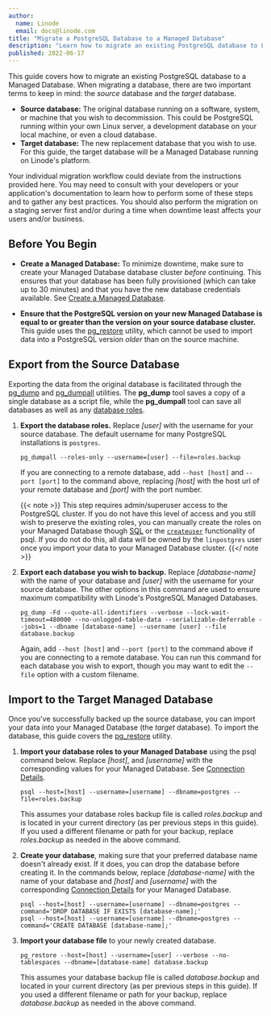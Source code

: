 ```yaml
---
author:
  name: Linode
  email: docs@linode.com
title: "Migrate a PostgreSQL Database to a Managed Database"
description: "Learn how to migrate an existing PostgreSQL database to Linode's Managed Database service."
published: 2022-06-17
---
```


This guide covers how to migrate an existing PostgreSQL database to a Managed Database. When migrating a database, there are two important terms to keep in mind: the *source* database and the *target* database.

- **Source database:** The original database running on a software, system, or machine that you wish to decommission. This could be PostgreSQL running within your own Linux server, a development database on your local machine, or even a cloud database.
- **Target database:** The new replacement database that you wish to use. For this guide, the target database will be a Managed Database running on Linode's platform.

Your individual migration workflow could deviate from the instructions provided here. You may need to consult with your developers or your application's documentation to learn how to perform some of these steps and to gather any best practices. You should also perform the migration on a staging server first and/or during a time when downtime least affects your users and/or business.

## Before You Begin

- **Create a Managed Database:** To minimize downtime, make sure to create your Managed Database database cluster *before* continuing. This ensures that your database has been fully provisioned (which can take up to 30 minutes) and that you have the new database credentials available. See [Create a Managed Database](/docs/products/databases/managed-databases/guides/create-database/).

- **Ensure that the PostgreSQL version on your new Managed Database is equal to or greater than the version on your source database cluster.** This guide uses the [pg_restore](https://www.postgresql.org/docs/current/app-pgrestore.html) utility, which cannot be used to import data into a PostgreSQL version *older* than on the source machine.

## Export from the Source Database

Exporting the data from the original database is facilitated through the [pg_dump](https://www.postgresql.org/docs/current/app-pgdump.html) and [pg_dumpall](https://www.postgresql.org/docs/current/app-pg-dumpall.html) utilities. The **pg_dump** tool saves a copy of a single database as a script file, while the **pg_dumpall** tool can save all databases as well as any [database roles](https://www.postgresql.org/docs/current/user-manag.html).

1.  **Export the database roles.** Replace *[user]* with the username for your source database. The default username for many PostgreSQL installations is `postgres`.

        pg_dumpall --roles-only --username=[user] --file=roles.backup

    If you are connecting to a remote database, add `--host [host]` and `--port [port]` to the command above, replacing *[host]* with the host url of your remote database and *[port]* with the port number.

    {{< note >}}
This step requires admin/superuser access to the PostgreSQL cluster. If you do not have this level of access and you still wish to preserve the existing roles, you can manually create the roles on your Managed Database though [SQL](https://www.postgresql.org/docs/current/sql-createrole.html) or the [`createuser`](https://www.postgresql.org/docs/current/app-createuser.html) functionality of psql. If you do not do this, all data will be owned by the `linpostgres` user once you import your data to your Managed Database cluster.
{{</ note >}}

1.  **Export each database you wish to backup.** Replace *[database-name]* with the name of your database and *[user]* with the username for your source database. The other options in this command are used to ensure maximum compatibility with Linode's PostgreSQL Managed Databases.

        pg_dump -Fd --quote-all-identifiers --verbose --lock-wait-timeout=480000 --no-unlogged-table-data --serializable-deferrable --jobs=1 --dbname [database-name] --username [user] --file database.backup

    Again, add `--host [host]` and `--port [port]` to the command above if you are connecting to a remote database. You can run this command for each database you wish to export, though you may want to edit the `--file` option with a custom filename.

## Import to the Target Managed Database

Once you've successfully backed up the source database, you can import your data into your Managed Database (the *target* database). To import the database, this guide covers the [pg_restore](https://www.postgresql.org/docs/current/app-pgrestore.html) utility.

1.  **Import your database roles to your Managed Database** using the psql command below. Replace *[host]*, and *[username]* with the corresponding values for your Managed Database. See [Connection Details](/docs/products/databases/managed-databases/guides/postgresql-connect/#view-connection-details).

        psql --host=[host] --username=[username] --dbname=postgres --file=roles.backup

    This assumes your database roles backup file is called *roles.backup* and is located in your current directory (as per previous steps in this guide). If you used a different filename or path for your backup, replace *roles.backup* as needed in the above command.

1.  **Create your database**, making sure that your preferred database name doesn't already exist. If it does, you can drop the database before creating it. In the commands below, replace *[database-name]* with the name of your database and *[host]* and *[username]* with the corresponding [Connection Details](/docs/products/databases/managed-databases/guides/postgresql-connect/#view-connection-details) for your Managed Database.

        psql --host=[host] --username=[username] --dbname=postgres --command='DROP DATABASE IF EXISTS [database-name];'
        psql --host=[host] --username=[username] --dbname=postgres --command='CREATE DATABASE [database-name];'

1.  **Import your database file** to your newly created database.

        pg_restore --host=[host] --username=[user] --verbose --no-tablespaces --dbname=[database-name] database.backup

    This assumes your database backup file is called *database.backup* and located in your current directory (as per previous steps in this guide). If you used a different filename or path for your backup, replace *database.backup* as needed in the above command.